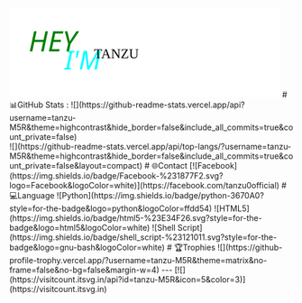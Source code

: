 <!Github README>
<img src="pics/tanzu.svg" alt="tanzu">
# 📊GitHub Stats :
![](https://github-readme-stats.vercel.app/api?username=tanzu-M5R&theme=highcontrast&hide_border=false&include_all_commits=true&count_private=false)<br/>
![](https://github-readme-stats.vercel.app/api/top-langs/?username=tanzu-M5R&theme=highcontrast&hide_border=false&include_all_commits=true&count_private=false&layout=compact)
# 🌐Contact
[![Facebook](https://img.shields.io/badge/Facebook-%231877F2.svg?logo=Facebook&logoColor=white)](https://facebook.com/tanzu0official) 
# 💻Language
![Python](https://img.shields.io/badge/python-3670A0?style=for-the-badge&logo=python&logoColor=ffdd54) ![HTML5](https://img.shields.io/badge/html5-%23E34F26.svg?style=for-the-badge&logo=html5&logoColor=white) ![Shell Script](https://img.shields.io/badge/shell_script-%23121011.svg?style=for-the-badge&logo=gnu-bash&logoColor=white)
# 🏆Trophies
![](https://github-profile-trophy.vercel.app/?username=tanzu-M5R&theme=matrix&no-frame=false&no-bg=false&margin-w=4)
---
[![](https://visitcount.itsvg.in/api?id=tanzu-M5R&icon=5&color=3)](https://visitcount.itsvg.in)
